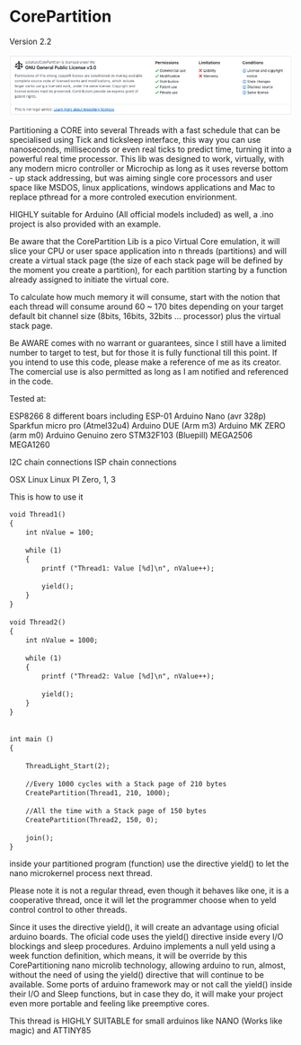 # CorePartition

Version 2.2

![License information](https://raw.githubusercontent.com/solariun/CorePartition/master/License.png)

Partitioning a CORE into several Threads with a fast schedule that can be specialised using Tick and ticksleep interface, this way you can use nanoseconds, milliseconds or even real ticks to predict time, turning it into a powerful real time processor.  This lib was designed to work, virtually, with any modern micro controller or Microchip as long as it uses reverse bottom - up stack addressing, but was aiming single core processors and user space like MSDOS, linux applications, windows applications and Mac to replace pthread for a more controled execution envirionment. 

HIGHLY suitable for Arduino (All official models included) as well, a .ino project is also provided with an example.

Be aware that the CorePartition Lib is a pico Virtual Core emulation, it will slice your CPU or user space application into n threads (partitions) and will create  a virtual stack page (the size of each stack page will be defined by the moment you create a partition), for each partition starting by a function already assigned to initiate the virtual core.

To calculate how much memory it will consume, start with the notion that each thread will consume around 60 ~ 170 bites depending on your target default bit channel size (8bits, 16bits, 32bits ... processor) plus the virtual stack page. 

Be AWARE comes with no warrant or guarantees, since I still have a limited number to target to test, but for those it is  fully functional till this point. If you intend  to use this code, please make a reference of me as its creator.  The comercial use is also permitted as long as I am notified and referenced in the code.

Tested at:

ESP8266 8 different boars including ESP-01
Arduino Nano (avr 328p)
Sparkfun micro pro (Atmel32u4)
Arduino DUE (Arm m3)
Arduino MK ZERO (arm m0)
Arduino Genuino zero
STM32F103 (Bluepill)
MEGA2506 
MEGA1260

I2C chain connections
ISP chain connections 

OSX
Linux
Linux PI Zero, 1, 3 


This is how to use it 

```
void Thread1()
{
    int nValue = 100;
    
    while (1)
    {
        printf ("Thread1: Value [%d]\n", nValue++);
        
        yield();
    }
}

void Thread2()
{
    int nValue = 1000;

    while (1)
    {
        printf ("Thread2: Value [%d]\n", nValue++);
        
        yield();
    }
}


int main ()
{

    ThreadLight_Start(2);
    
    //Every 1000 cycles with a Stack page of 210 bytes
    CreatePartition(Thread1, 210, 1000);
    
    //All the time with a Stack page of 150 bytes
    CreatePartition(Thread2, 150, 0);

    join();
}
```

inside your partitioned program (function) use the directive yield() to let the nano microkernel process next thread.

Please note it is not a regular thread, even though it behaves like one, it is a cooperative thread, once it will  let the programmer choose when to yeld control control to other threads. 

Since it uses the directive yield(), it will create an advantage using oficial arduino boards. The oficial code uses the yield() directive inside every I/O blockings and sleep procedures. Arduino implements a  null  yeld  using a week function definition, which means, it will be override by this CorePartitioning nano microlib technology, allowing arduino to run, almost, without the need of using the yield() directive that will continue to be available. Some ports of arduino framework may or not call the yield() inside their I/O and Sleep functions, but in case they do, it will make your project even more portable and feeling like preemptive cores.

This thread is HIGHLY SUITABLE for small arduinos like NANO (Works like magic) and ATTINY85
